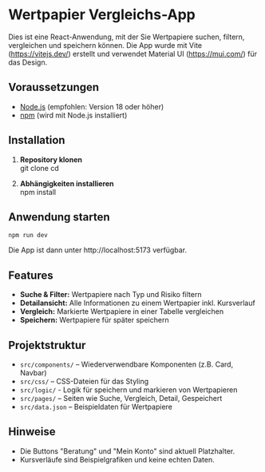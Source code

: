 # Wertpapier Vergleichs-App

Dies ist eine React-Anwendung, mit der Sie Wertpapiere suchen, filtern, vergleichen und speichern können. Die App wurde mit Vite (https://vitejs.dev/) erstellt und verwendet Material UI (https://mui.com/) für das Design.

## Voraussetzungen

- [Node.js](https://nodejs.org/) (empfohlen: Version 18 oder höher)
- [npm](https://www.npmjs.com/) (wird mit Node.js installiert)

## Installation

1. **Repository klonen**  
   git clone <REPO-URL>
   cd <Projektordner>

2. **Abhängigkeiten installieren**  
   npm install

## Anwendung starten

    npm run dev

Die App ist dann unter http://localhost:5173 verfügbar.

## Features

- **Suche & Filter:** Wertpapiere nach Typ und Risiko filtern
- **Detailansicht:** Alle Informationen zu einem Wertpapier inkl. Kursverlauf
- **Vergleich:** Markierte Wertpapiere in einer Tabelle vergleichen
- **Speichern:** Wertpapiere für später speichern

## Projektstruktur

- `src/components/` – Wiederverwendbare Komponenten (z.B. Card, Navbar)
- `src/css/` – CSS-Dateien für das Styling
- `src/logic/` - Logik für speichern und markieren von Wertpapieren
- `src/pages/` – Seiten wie Suche, Vergleich, Detail, Gespeichert
- `src/data.json` – Beispieldaten für Wertpapiere

## Hinweise

- Die Buttons "Beratung" und "Mein Konto" sind aktuell Platzhalter.
- Kursverläufe sind Beispielgrafiken und keine echten Daten.
